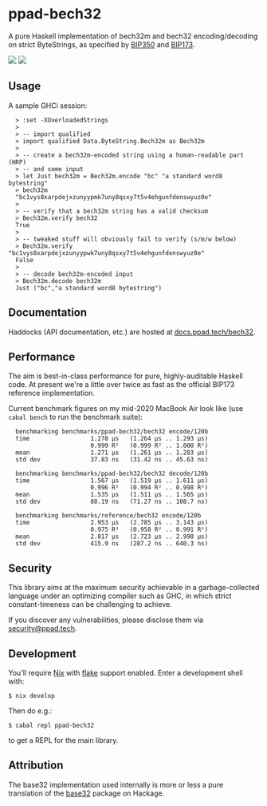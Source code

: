 # ppad-bech32

A pure Haskell implementation of bech32m and bech32 encoding/decoding on
strict ByteStrings, as specified by [BIP350][bi350] and [BIP173][bi173].

[![](https://img.shields.io/hackage/v/ppad-bech32?color=blue)](https://hackage.haskell.org/package/ppad-bech32)
![](https://img.shields.io/badge/license-MIT-brightgreen)

## Usage

A sample GHCi session:

```
  > :set -XOverloadedStrings
  >
  > -- import qualified
  > import qualified Data.ByteString.Bech32m as Bech32m
  >
  > -- create a bech32m-encoded string using a human-readable part (HRP)
  > -- and some input
  > let Just bech32m = Bech32m.encode "bc" "a standard word8 bytestring"
  > bech32m
  "bc1vys8xarpdejxzunyypmk7uny8qsxy7t5v4ehgunfdenswyuz0e"
  >
  > -- verify that a bech32m string has a valid checksum
  > Bech32m.verify bech32
  True
  >
  > -- tweaked stuff will obviously fail to verify (s/m/w below)
  > Bech32m.verify "bc1vys8xarpdejxzunyypwk7uny8qsxy7t5v4ehgunfdenswyuz0e"
  False
  >
  > -- decode bech32m-encoded input
  > Bech32m.decode bech32m
  Just ("bc","a standard word8 bytestring")
```

## Documentation

Haddocks (API documentation, etc.) are hosted at
[docs.ppad.tech/bech32](https://docs.ppad.tech/bech32).

## Performance

The aim is best-in-class performance for pure, highly-auditable Haskell
code. At present we're a little over twice as fast as the official
BIP173 reference implementation.

Current benchmark figures on my mid-2020 MacBook Air look like (use
`cabal bench` to run the benchmark suite):

```
  benchmarking benchmarks/ppad-bech32/bech32 encode/120b
  time                 1.278 μs   (1.264 μs .. 1.293 μs)
                       0.999 R²   (0.999 R² .. 1.000 R²)
  mean                 1.271 μs   (1.261 μs .. 1.283 μs)
  std dev              37.83 ns   (31.42 ns .. 45.63 ns)

  benchmarking benchmarks/ppad-bech32/bech32 decode/120b
  time                 1.567 μs   (1.519 μs .. 1.611 μs)
                       0.996 R²   (0.994 R² .. 0.998 R²)
  mean                 1.535 μs   (1.511 μs .. 1.565 μs)
  std dev              88.19 ns   (71.27 ns .. 108.7 ns)

  benchmarking benchmarks/reference/bech32 encode/120b
  time                 2.953 μs   (2.785 μs .. 3.143 μs)
                       0.975 R²   (0.958 R² .. 0.991 R²)
  mean                 2.817 μs   (2.723 μs .. 2.998 μs)
  std dev              415.9 ns   (287.2 ns .. 640.3 ns)
```

## Security

This library aims at the maximum security achievable in a
garbage-collected language under an optimizing compiler such as GHC, in
which strict constant-timeness can be challenging to achieve.

If you discover any vulnerabilities, please disclose them via
security@ppad.tech.

## Development

You'll require [Nix][nixos] with [flake][flake] support enabled. Enter a
development shell with:

```
$ nix develop
```

Then do e.g.:

```
$ cabal repl ppad-bech32
```

to get a REPL for the main library.

## Attribution

The base32 implementation used internally is more or less a pure
translation of the [base32][bas32] package on Hackage.

[nixos]: https://nixos.org/
[flake]: https://nixos.org/manual/nix/unstable/command-ref/new-cli/nix3-flake.html
[bi173]: https://github.com/bitcoin/bips/blob/master/bip-0173.mediawiki
[bi350]: https://github.com/bitcoin/bips/blob/master/bip-0350.mediawiki
[bas32]: https://hackage.haskell.org/package/base32
